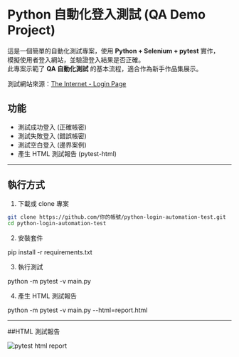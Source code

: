 # Python 自動化登入測試 (QA Demo Project)

這是一個簡單的自動化測試專案，使用 **Python + Selenium + pytest** 實作，  
模擬使用者登入網站，並驗證登入結果是否正確。  
此專案示範了 **QA 自動化測試** 的基本流程，適合作為新手作品集展示。

測試網站來源：[The Internet - Login Page](https://the-internet.herokuapp.com/login)

## 功能
- 測試成功登入 (正確帳密)
- 測試失敗登入 (錯誤帳密)
- 測試空白登入 (邊界案例)
- 產生 HTML 測試報告 (pytest-html)

---

##  執行方式

1. 下載或 clone 專案
```bash
git clone https://github.com/你的帳號/python-login-automation-test.git
cd python-login-automation-test
````

2. 安裝套件

pip install -r requirements.txt

3. 執行測試

python -m pytest -v main.py

4.  產生 HTML 測試報告

python -m pytest -v main.py --html=report.html


---

##HTML 測試報告

![pytest html report](images/report.jpg)


